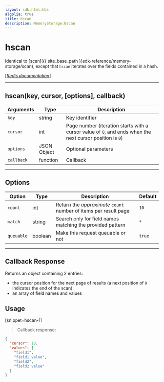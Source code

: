 ```yaml
---
layout: sdk.html.hbs
algolia: true
title: hscan
description: MemoryStorage:hscan
---
```

  

# hscan
Identical to [scan]({{ site_base_path }}sdk-reference/memory-storage/scan), except that `hscan` iterates over the fields contained in a hash.  

[[_Redis documentation_]](https://redis.io/commands/hscan)

---

## hscan(key, cursor, [options], callback)

| Arguments | Type | Description |
|---------------|---------|----------------------------------------|
| `key` | string | Key identifier |
| `cursor` | int | Page number (iteration starts with a cursor value of `0`, and ends when the next cursor position is `0`) |
| `options` | JSON Object | Optional parameters |
| `callback` | function | Callback |

---

## Options

| Option | Type | Description | Default |
|--------|------|-------------|---------|
| `count` | int | Return the _approximate_ `count` number of items per result page | `10` |
| `match` | string | Search only for field names matching the provided pattern | `*` |
| `queuable` | boolean | Make this request queuable or not  | `true` |

---

## Callback Response

Returns an object containing 2 entries:

* the cursor position for the next page of results (a next position of `0` indicates the end of the scan)
* an array of field names and values

## Usage

[snippet=hscan-1]
> Callback response:

```json
{
  "cursor": 18,
  "values": [
    "field1",
    "field1 value",
    "field2",
    "field2 value"
  ]
}
```
